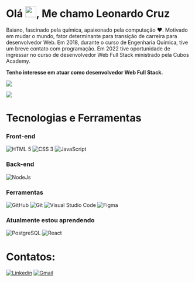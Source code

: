 <h1>Olá <img src="https://raw.githubusercontent.com/kaueMarques/kaueMarques/master/hi.gif" width="30px";>, Me chamo Leonardo Cruz </h1>

Baiano, fascinado pela química, apaixonado pela computação ❤️. Motivado em mudar o mundo, fator determinante para transição de carreira para desenvolvedor Web. Em 2018, durante o curso de Engenharia Química, tive um breve contato com programação. Em 2022 tive oportunidade de ingressar no curso de desenvolvedor Web Full Stack ministrado pela Cubos Academy.

**Tenho interesse em atuar como desenvolvedor Web Full Stack.**

<div>
<a href=""> <img align="center" src="https://github-readme-stats-sigma-five.vercel.app/api/top-langs/?username=Leorsc&theme=radical&line_height=40&hide=css"/> </a>
     
<a href=""> <img align="center" src="https://github-readme-stats-sigma-five.vercel.app/api?username=Leorsc&show_icons=true&theme=radical"/> </a>
</div>




# Tecnologias e Ferramentas

### Front-end

![HTML 5](https://img.shields.io/badge/HTML5-E34F26?style=for-the-badge&logo=html5&logoColor=white)
![CSS 3](https://img.shields.io/badge/CSS3-1572B6?style=for-the-badge&logo=css3&logoColor=white)
![JavaScript](https://img.shields.io/badge/JavaScript-F7DF1E?style=for-the-badge&logo=javascript&logoColor=black)

### Back-end

![NodeJs](https://img.shields.io/badge/Node.js-43853D?style=for-the-badge&logo=node.js&logoColor=white)

### Ferramentas

![GitHub](https://img.shields.io/badge/GitHub-100000?style=for-the-badge&logo=github&logoColor=white)
![Git](https://img.shields.io/badge/Git-E34F26?style=for-the-badge&logo=git&logoColor=white)
![Visual Studio Code](https://img.shields.io/badge/VSCode-0078D4?style=for-the-badge&logo=visual%20studio%20code&logoColor=white)
![Figma](https://img.shields.io/badge/Figma-F24E1E?style=for-the-badge&logo=figma&logoColor=white)

### Atualmente estou aprendendo

![PostgreSQL](https://img.shields.io/badge/PostgreSQL-316192?style=for-the-badge&logo=postgresql&logoColor=white)
![React](https://img.shields.io/badge/React-20232A?style=for-the-badge&logo=react&logoColor=61DAFB)


# Contatos:

[![Linkedin](https://img.shields.io/badge/LinkedIn-0077B5?style=for-the-badge&logo=linkedin&logoColor=white)](https://www.linkedin.com/in/leonardo-cruz-0613ab24a/)
[![Gmail](https://img.shields.io/badge/Gmail-D14836?style=for-the-badge&logo=gmail&logoColor=white)](mailto:leorsc0605@gmail.com)





     
           
          
           
  



